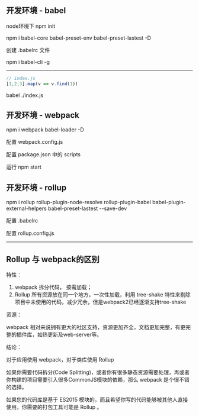 ## 开发环境 - babel

node环境下 npm init

npm i babel-core babel-preset-env babel-preset-lastest -D

创建 .babelrc 文件

npm i babel-cli -g

---

```js
// index.js
[1,2,3].map(v => v.find(1))
```

babel ./index.js

## 开发环境 - webpack

npm i webpack babel-loader -D

配置 webpack.config.js

配置 package.json 中的 scripts

运行 npm start

## 开发环境 - rollup

npm i rollup rollup-plugin-node-resolve rollup-plugin-babel babel-plugin-external-helpers babel-preset-lastest --save-dev

配置 .babelrc

配置 rollup.config.js


---

## Rollup 与 webpack的区别

特性：

1. webpack 拆分代码， 按需加载；
2. Rollup 所有资源放在同一个地方，一次性加载，利用 tree-shake 特性来剔除项目中未使用的代码，减少冗余，但是webpack2已经逐渐支持tree-shake 

资源：

webpack 相对来说拥有更大的社区支持，资源更加齐全，文档更加完整，有更完整的插件库，如热更新及web-server等。 

结论：

对于应用使用 webpack，对于类库使用 Rollup

如果你需要代码拆分(Code Splitting)，或者你有很多静态资源需要处理，再或者你构建的项目需要引入很多CommonJS模块的依赖，那么 webpack 是个很不错的选择。

如果您的代码库是基于 ES2015 模块的，而且希望你写的代码能够被其他人直接使用，你需要的打包工具可能是 Rollup 。